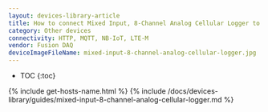 ```yaml
---
layout: devices-library-article
title: How to connect Mixed Input, 8-Channel Analog Cellular Logger to Klyff?
category: Other devices
connectivity: HTTP, MQTT, NB-IoT, LTE-M
vendor: Fusion DAQ
deviceImageFileName: mixed-input-8-channel-analog-cellular-logger.jpg
---
```


* TOC
{:toc}

{% include get-hosts-name.html %}
{% include /docs/devices-library/guides/mixed-input-8-channel-analog-cellular-logger.md %}

